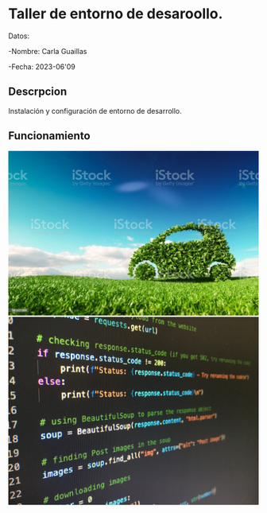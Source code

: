 # Taller de entorno de desaroollo. 

Datos:

-Nombre: Carla Guaillas

-Fecha: 2023-06'09
## Descrpcion 
Instalación y configuración de entorno de desarrollo.

## Funcionamiento 
![](img/carro.jpg)
![](img/python.jpg)
